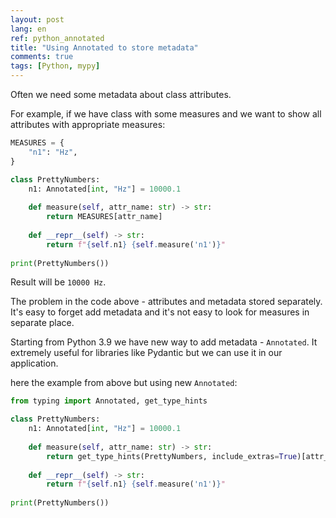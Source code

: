 ```yaml
---
layout: post
lang: en
ref: python_annotated
title: "Using Annotated to store metadata"
comments: true
tags: [Python, mypy]
---
```


Often we need some metadata about class attributes.

For example, if we have class with some measures and we want to show all
attributes with appropriate measures:

```python
MEASURES = {
    "n1": "Hz",
}

class PrettyNumbers:
    n1: Annotated[int, "Hz"] = 10000.1
        
    def measure(self, attr_name: str) -> str:
        return MEASURES[attr_name]
        
    def __repr__(self) -> str:
        return f"{self.n1} {self.measure('n1')}"
    
print(PrettyNumbers())
```

Result will be `10000 Hz`.

The problem in the code above - attributes and metadata stored
separately. It's easy to forget add metadata and it's not easy to look
for measures in separate place.

Starting from Python 3.9 we have new way to add metadata - `Annotated`.
It extremely useful for libraries like Pydantic but we can use it in
our application.

here the example from above but using new `Annotated`:

```python
from typing import Annotated, get_type_hints

class PrettyNumbers:
    n1: Annotated[int, "Hz"] = 10000.1
        
    def measure(self, attr_name: str) -> str:
        return get_type_hints(PrettyNumbers, include_extras=True)[attr_name].__metadata__[0]
        
    def __repr__(self) -> str:
        return f"{self.n1} {self.measure('n1')}"
    
print(PrettyNumbers())
```
